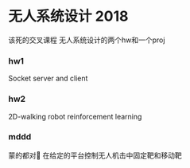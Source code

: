 # 无人系统设计 2018
该死的交叉课程
无人系统设计的两个hw和一个proj
### hw1
Socket server and client 
### hw2
2D-walking robot reinforcement learning 
### mddd
蒙的都对🥺
在给定的平台控制无人机击中固定靶和移动靶
